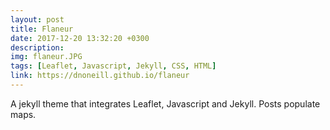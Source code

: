 ```yaml
---
layout: post
title: Flaneur
date: 2017-12-20 13:32:20 +0300
description: 
img: flaneur.JPG
tags: [Leaflet, Javascript, Jekyll, CSS, HTML]
link: https://dnoneill.github.io/flaneur
---
```

A jekyll theme that integrates Leaflet, Javascript and Jekyll. Posts populate maps.  